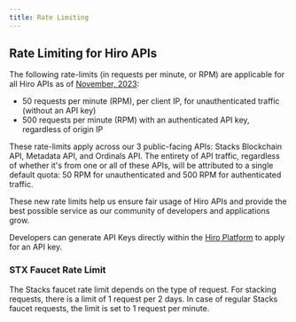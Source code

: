 ```yaml
---
title: Rate Limiting
---
```


## Rate Limiting for Hiro APIs

The following rate-limits (in requests per minute, or RPM) are applicable for all Hiro APIs as of [November, 2023](https://www.hiro.so/blog/updated-rate-limits-for-hiro-apis):

- 50 requests per minute (RPM), per client IP, for unauthenticated traffic (without an API key)
- 500 requests per minute (RPM) with an authenticated API key, regardless of origin IP

These rate-limits apply across our 3 public-facing APIs: Stacks Blockchain API, Metadata API, and Ordinals API. The entirety of API traffic, regardless of whether it's from one or all of these APIs, will be attributed to a single default quota: 50 RPM for unauthenticated and 500 RPM for authenticated traffic.

These new rate limits help us ensure fair usage of Hiro APIs and provide the best possible service as our community of developers and applications grow.

Developers can generate API Keys directly within the [Hiro Platform]([[https://platform.hiro.so/]) to apply for an API key.

### STX Faucet Rate Limit

The Stacks faucet rate limit depends on the type of request. For stacking requests, there is a limit of 1 request per 2 days. In case of regular Stacks faucet requests, the limit is set to 1 request per minute.
